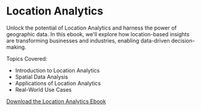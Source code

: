 # Location Analytics

Unlock the potential of Location Analytics and harness the power of geographic data. In this ebook, we'll explore how location-based insights are transforming businesses and industries, enabling data-driven decision-making.

Topics Covered:
- Introduction to Location Analytics
- Spatial Data Analysis
- Applications of Location Analytics
- Real-World Use Cases

[Download the Location Analytics Ebook](link-to-your-ebook)
